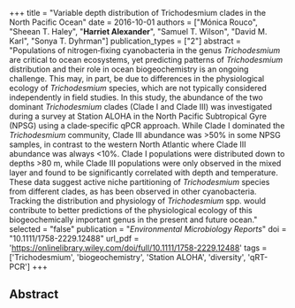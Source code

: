 +++
title = "Variable depth distribution of Trichodesmium clades in the North Pacific Ocean"
date = 2016-10-01
authors = ["Mónica Rouco", "Sheean T. Haley", "**Harriet Alexander**", "Samuel T. Wilson", "David M. Karl", "Sonya T. Dyhrman"]
publication_types = ["2"]
abstract = "Populations of nitrogen‐fixing cyanobacteria in the genus *Trichodesmium* are critical to ocean ecosystems, yet predicting patterns of *Trichodesmium* distribution and their role in ocean biogeochemistry is an ongoing challenge. This may, in part, be due to differences in the physiological ecology of *Trichodesmium* species, which are not typically considered independently in field studies. In this study, the abundance of the two dominant *Trichodesmium* clades (Clade I and Clade III) was investigated during a survey at Station ALOHA in the North Pacific Subtropical Gyre (NPSG) using a clade‐specific qPCR approach. While Clade I dominated the *Trichodesmium* community, Clade III abundance was >50% in some NPSG samples, in contrast to the western North Atlantic where Clade III abundance was always <10%. Clade I populations were distributed down to depths >80 m, while Clade III populations were only observed in the mixed layer and found to be significantly correlated with depth and temperature. These data suggest active niche partitioning of *Trichodesmium* species from different clades, as has been observed in other cyanobacteria. Tracking the distribution and physiology of *Trichodesmium* spp. would contribute to better predictions of the physiological ecology of this biogeochemically important genus in the present and future ocean."
selected = "false"
publication = "*Environmental Microbiology Reports*"
doi = "10.1111/1758-2229.12488"
url_pdf = 'https://onlinelibrary.wiley.com/doi/full/10.1111/1758-2229.12488'
tags = ['Trichodesmium', 'biogeochemistry', 'Station ALOHA', 'diversity', 'qRT-PCR']
+++
## Abstract
